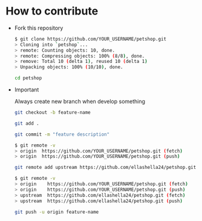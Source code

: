# How to contribute

- Fork this repository

    ```sh
    $ git clone https://github.com/YOUR_USERNAME/petshop.git
    > Cloning into `petshop`...
    > remote: Counting objects: 10, done.
    > remote: Compressing objects: 100% (8/8), done.
    > remove: Total 10 (delta 1), reused 10 (delta 1)
    > Unpacking objects: 100% (10/10), done.
    ```

    ```sh
    cd petshop
    ```

- Important

    Always create new branch when develop something

    ```sh
    git checkout -b feature-name 
    ```

    ```sh
    git add .    
    ```

    ```sh
    git commit -m "feature description"
    ```

    ```sh
    $ git remote -v
    > origin  https://github.com/YOUR_USERNAME/petshop.git (fetch)
    > origin  https://github.com/YOUR_USERNAME/petshop.git (push)
    ```

    ```sh
    git remote add upstream https://github.com/ellashella24/petshop.git
    ```

    ```sh
    $ git remote -v
    > origin    https://github.com/YOUR_USERNAME/petshop.git (fetch)
    > origin    https://github.com/YOUR_USERNAME/petshop.git (push)
    > upstream  https://github.com/ellashella24/petshop.git (fetch)
    > upstream  https://github.com/ellashella24/petshop.git (push)
    ```

    ```sh
    git push -u origin feature-name    
    ```